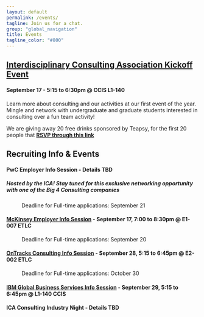 ```yaml
---
layout: default
permalink: /events/
tagline: Join us for a chat.
group: "global_navigation"
title: Events
tagline_color: "#800"
---
```


## [Interdisciplinary Consulting Association Kickoff Event](https://www.facebook.com/events/777106899060211/)
#### September 17 - 5:15 to 6:30pm @ CCIS L1-140
Learn more about consulting and our activities at our first event of the year. Mingle and network with undergraduate and graduate students interested in consulting over a fun team activity!

We are giving away 20 free drinks sponsored by Teapsy, for the first 20 people that [<b>RSVP through this link</b>](https://docs.google.com/forms/d/12hm3OVVTAaeoh3yjNhPj9udOzXb3eJpgkGINSoKYsac/viewform?usp=send_form.)



## Recruiting Info & Events

#### PwC Employer Info Session - Details TBD
##### Hosted by the ICA! Stay tuned for this exclusive networking opportunity with one of the Big 4 Consulting companies
<dl><dd><p>Deadline for Full-time applications:  September 21</p></dd></dl>

#### [McKinsey Employer Info Session](https://docs.google.com/forms/d/1Bv_-jTgGceCVSE2TD76d5fATUzP5k-GlqxY2dn2-dNg/viewform?entry.1086805608&entry.636434856&entry.1265305040) - September 17, 7:00 to 8:30pm @ E1-007 ETLC
<dl><dd><p>Deadline for Full-time applications: September 20</p></dd></dl>

#### [OnTracks Consulting Info Session](https://docs.google.com/forms/d/1SrpOH3nZqdQbivcqpPm9uifrz2SO8uI26IL5ba6lmrQ/viewform?entry.1086805608&entry.636434856&entry.1265305040) - September 28, 5:15 to 6:45pm @ E2-002 ETLC
<dl><dd><p>Deadline for Full-time applications: October 30</p></dd></dl>

#### [IBM Global Business Services Info Session](https://docs.google.com/forms/d/18QU6H5edT9cR_PFeURp4wgxnOzrevclyVrq5qeNftHk/viewform?entry.1086805608&entry.636434856&entry.1265305040) - September 29, 5:15 to 6:45pm @ L1-140 CCIS

#### ICA Consulting Industry Night - Details TBD





